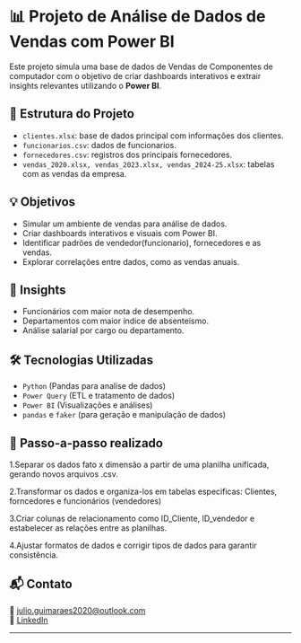 # 📊 Projeto de Análise de Dados de Vendas com Power BI

Este projeto simula uma base de dados de Vendas de Componentes de computador com o objetivo de criar dashboards interativos e extrair insights relevantes utilizando o **Power BI**.

## 📁 Estrutura do Projeto

- `clientes.xlsx`: base de dados principal com informações dos clientes.
- `funcionarios.csv`: dados de funcionarios.
- `fornecedores.csv`: registros dos principais fornecedores.
- `vendas_2020.xlsx, vendas_2023.xlsx, vendas_2024-25.xlsx`: tabelas com as vendas da empresa.

## 💡 Objetivos

- Simular um ambiente de vendas para análise de dados.
- Criar dashboards interativos e visuais com Power BI.
- Identificar padrões de vendedor(funcionario), fornecedores e as vendas.
- Explorar correlações entre dados, como as vendas anuais.

## 📌 Insights

- Funcionários com maior nota de desempenho.
- Departamentos com maior índice de absenteísmo.
- Análise salarial por cargo ou departamento.

## 🛠️ Tecnologias Utilizadas

- `Python` (Pandas para analise de dados)
- `Power Query` (ETL e tratamento de dados)
- `Power BI` (Visualizações e análises)
- `pandas` e `faker` (para geração e manipulação de dados)

## 🚀 Passo-a-passo realizado

1.Separar os dados fato x dimensão a partir de uma planilha unificada, gerando novos arquivos .csv.

2.Transformar os dados e organiza-los em tabelas especificas: Clientes, forncedores e funcionários (vendedores)

3.Criar colunas de relacionamento como ID_Cliente, ID_vendedor e estabelecer as relações entre as planilhas.

4.Ajustar formatos de dados e corrigir tipos de dados para garantir consistência.

## 📬 Contato
 
📧 julio.guimaraes2020@outlook.com  
💼 [LinkedIn](https://www.linkedin.com/in/j-guimaraes/)

---
